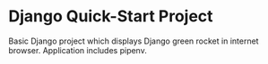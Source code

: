 # Django Quick-Start Project
Basic Django project which displays Django green rocket in internet browser. Application includes pipenv.
